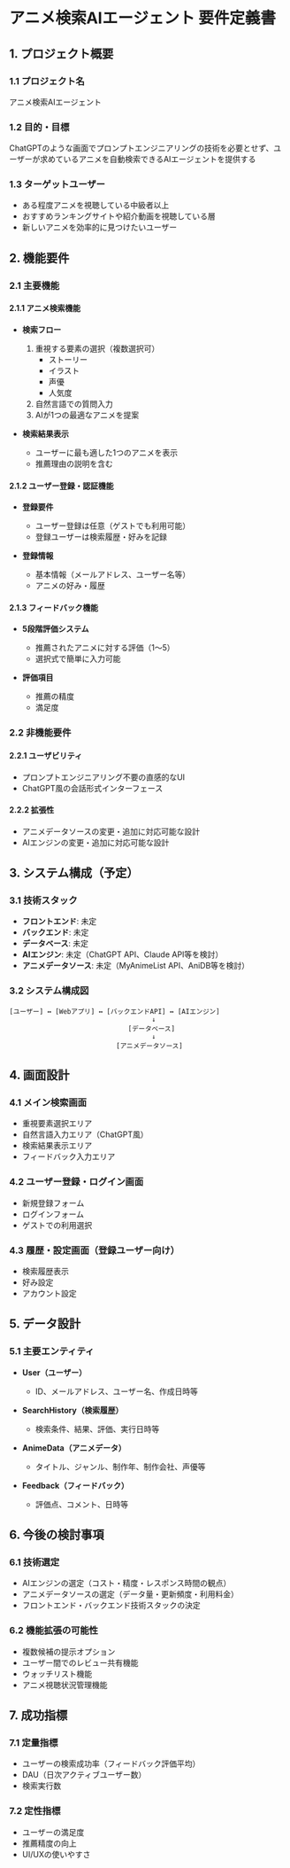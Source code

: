 # アニメ検索AIエージェント 要件定義書

## 1. プロジェクト概要

### 1.1 プロジェクト名
アニメ検索AIエージェント

### 1.2 目的・目標
ChatGPTのような画面でプロンプトエンジニアリングの技術を必要とせず、ユーザーが求めているアニメを自動検索できるAIエージェントを提供する

### 1.3 ターゲットユーザー
- ある程度アニメを視聴している中級者以上
- おすすめランキングサイトや紹介動画を視聴している層
- 新しいアニメを効率的に見つけたいユーザー

## 2. 機能要件

### 2.1 主要機能

#### 2.1.1 アニメ検索機能
- **検索フロー**
  1. 重視する要素の選択（複数選択可）
     - ストーリー
     - イラスト  
     - 声優
     - 人気度
  2. 自然言語での質問入力
  3. AIが1つの最適なアニメを提案

- **検索結果表示**
  - ユーザーに最も適した1つのアニメを表示
  - 推薦理由の説明を含む

#### 2.1.2 ユーザー登録・認証機能
- **登録要件**
  - ユーザー登録は任意（ゲストでも利用可能）
  - 登録ユーザーは検索履歴・好みを記録
  
- **登録情報**
  - 基本情報（メールアドレス、ユーザー名等）
  - アニメの好み・履歴

#### 2.1.3 フィードバック機能
- **5段階評価システム**
  - 推薦されたアニメに対する評価（1～5）
  - 選択式で簡単に入力可能
  
- **評価項目**
  - 推薦の精度
  - 満足度

### 2.2 非機能要件

#### 2.2.1 ユーザビリティ
- プロンプトエンジニアリング不要の直感的なUI
- ChatGPT風の会話形式インターフェース

#### 2.2.2 拡張性
- アニメデータソースの変更・追加に対応可能な設計
- AIエンジンの変更・追加に対応可能な設計

## 3. システム構成（予定）

### 3.1 技術スタック
- **フロントエンド**: 未定
- **バックエンド**: 未定  
- **データベース**: 未定
- **AIエンジン**: 未定（ChatGPT API、Claude API等を検討）
- **アニメデータソース**: 未定（MyAnimeList API、AniDB等を検討）

### 3.2 システム構成図
```
[ユーザー] ↔ [Webアプリ] ↔ [バックエンドAPI] ↔ [AIエンジン]
                                    ↓
                              [データベース]
                                    ↓  
                           [アニメデータソース]
```

## 4. 画面設計

### 4.1 メイン検索画面
- 重視要素選択エリア
- 自然言語入力エリア（ChatGPT風）
- 検索結果表示エリア
- フィードバック入力エリア

### 4.2 ユーザー登録・ログイン画面
- 新規登録フォーム
- ログインフォーム
- ゲストでの利用選択

### 4.3 履歴・設定画面（登録ユーザー向け）
- 検索履歴表示
- 好み設定
- アカウント設定

## 5. データ設計

### 5.1 主要エンティティ
- **User（ユーザー）**
  - ID、メールアドレス、ユーザー名、作成日時等
  
- **SearchHistory（検索履歴）**
  - 検索条件、結果、評価、実行日時等
  
- **AnimeData（アニメデータ）**
  - タイトル、ジャンル、制作年、制作会社、声優等
  
- **Feedback（フィードバック）**
  - 評価点、コメント、日時等

## 6. 今後の検討事項

### 6.1 技術選定
- AIエンジンの選定（コスト・精度・レスポンス時間の観点）
- アニメデータソースの選定（データ量・更新頻度・利用料金）
- フロントエンド・バックエンド技術スタックの決定

### 6.2 機能拡張の可能性
- 複数候補の提示オプション
- ユーザー間でのレビュー共有機能
- ウォッチリスト機能
- アニメ視聴状況管理機能

## 7. 成功指標

### 7.1 定量指標
- ユーザーの検索成功率（フィードバック評価平均）
- DAU（日次アクティブユーザー数）
- 検索実行数

### 7.2 定性指標
- ユーザーの満足度
- 推薦精度の向上
- UI/UXの使いやすさ